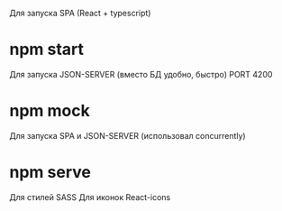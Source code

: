 Для запуска SPA (React + typescript)
# npm start 

Для запуска JSON-SERVER (вместо БД удобно, быстро) PORT 4200
# npm mock

Для запуска SPA и JSON-SERVER (использовал concurrently)
# npm serve

Для стилей SASS
Для иконок React-icons
